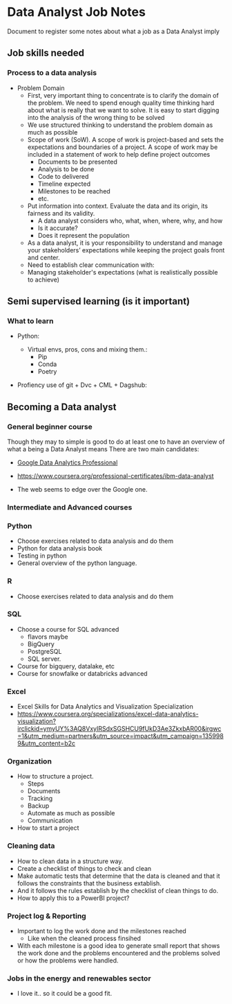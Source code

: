 # Data Analyst Job Notes

Document to register some notes about what a job as a Data Analyst imply

## Job skills needed

### Process to a data analysis

* Problem Domain
  * First, very important thing to concentrate is to clarify the domain of the problem. We need to spend enough quality time thinking hard about what is really that we want to solve. It is easy to start digging into the analysis of the wrong thing to be solved
  * We use structured thinking to understand the problem domain as much as possible
  * Scope of work (SoW). A scope of work is project-based and sets the expectations and boundaries of a project. A scope of work may be included in a statement of work to help define project outcomes
    * Documents to be presented
    * Analysis to be done
    * Code to delivered
    * Timeline expected
    * Milestones to be reached
    * etc.
  * Put information into context. Evaluate the data and its origin, its fairness and its validity.
    * A data analyst considers who, what, when, where, why, and how
    * Is it accurate?
    * Does it represent the population
  * As a data analyst, it is your responsibility to understand and manage your stakeholders’ expectations while keeping the project goals front and center.
  * Need to establish clear communication with:
  * Managing stakeholder's expectations (what is realistically possible to achieve)

## Semi supervised learning (is it important)

### What to learn

* Python:
  * Virtual envs, pros, cons and mixing them.:
    * Pip
    * Conda
    * Poetry

* Profiency use of git + Dvc + CML + Dagshub:

## Becoming a Data analyst

### General beginner course

  Though they may to simple is good to do at least one to have an overview of what a being a Data Analyst means
  There are two main candidates:

* [Google Data Analytics Professional](https://www.coursera.org/professional-certificates/google-data-analytics?utm_source=google&utm_medium=institutions&utm_campaign=gwgsite&_ga=2.238390720.1342498021.1658918675-1098923059.1658918675)
* <https://www.coursera.org/professional-certificates/ibm-data-analyst>

* The web seems to edge over the Google one.

### Intermediate and Advanced courses

### Python

* Choose exercises related to data analysis and do them
* Python for data analysis book
* Testing in python
* General overview of the python language.

### R

* Choose exercises related to data analysis and do them

### SQL

* Choose a course for SQL advanced
  * flavors maybe
  * BigQuery
  * PostgreSQL
  * SQL server.
* Course for bigquery, datalake, etc
* Course for snowfalke or databricks advanced

### Excel

* Excel Skills for Data Analytics and Visualization Specialization
* <https://www.coursera.org/specializations/excel-data-analytics-visualization?irclickid=ymyUY%3AQ8VxyIRSdxSGSHCU9fUkD3Ae3ZkxbAR00&irgwc=1&utm_medium=partners&utm_source=impact&utm_campaign=1359989&utm_content=b2c>

### Organization

* How to structure a project.
  * Steps
  * Documents
  * Tracking
  * Backup
  * Automate as much as possible
  * Communication
* How to start a project

### Cleaning data

* How to clean data in a structure way.
* Create a checklist of things to check and clean
* Make automatic tests that determine that the data is cleaned and that it follows
  the constraints that the business extablish.
* And it follows the rules establish by the checklist of clean things to do.
* How to apply this to a PowerBI project?

### Project log & Reporting

* Important to log the work done and the milestones reached
  * Like when the cleaned process finsihed
* With each milestone is a good idea to generate small report that shows the work done and the
  problems encountered and the problems solved or how the problems were handled.

### Jobs in the energy and renewables sector

* I love it.. so it could be a good fit.
